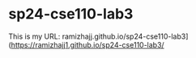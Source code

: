 # sp24-cse110-lab3  
This is my URL: ramizhajj.github.io/sp24-cse110-lab3](https://ramizhajj1.github.io/sp24-cse110-lab3/
